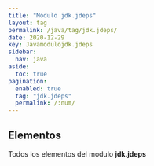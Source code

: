 ```yaml
---
title: "Módulo jdk.jdeps"
layout: tag
permalink: /java/tag/jdk.jdeps/
date: 2020-12-29
key: Javamodulojdk.jdeps
sidebar: 
  nav: java
aside: 
  toc: true
pagination: 
  enabled: true
  tag: "jdk.jdeps"
  permalink: /:num/
---
```


<h2>Elementos</h2>
Todos los elementos del modulo <strong>jdk.jdeps</strong>
